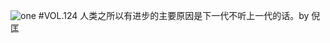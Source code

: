 ![one](http://image.wufazhuce.com/FpX6KzMZkMjhHnuiGyMsdAo3eKAG)
#VOL.124
人类之所以有进步的主要原因是下一代不听上一代的话。by 倪匡